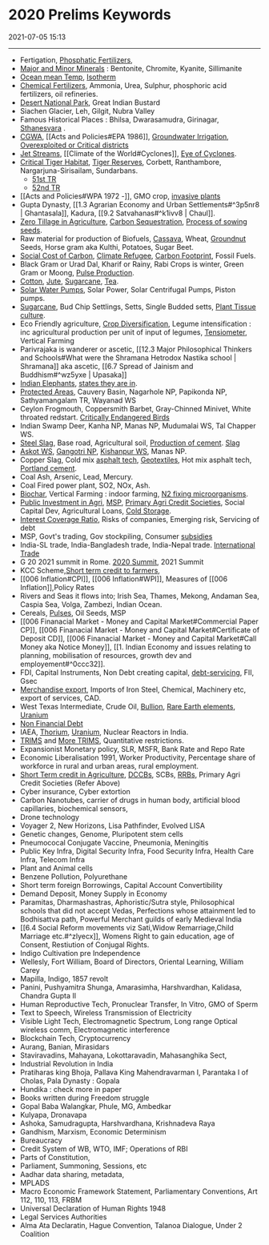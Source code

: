 # 2020 Prelims Keywords
2021-07-05 15:13

---

- Fertigation, [Phosphatic Fertilizers](https://www.civilsdaily.com/news/pib-india-to-become-self-reliant-in-phosphatic-fertilizers/), 
- [Major and Minor Minerals](https://www.aspireias.com/daily-news-analysis-current-affairs/Mines-and-Minerals-of-India) : Bentonite, Chromite, Kyanite, Sillimanite
- [Ocean mean Temp](https://upscpathshala.com/content/what-is-ocean-mean-temperature-questions-upsc-prelims-examination/), [Isotherm](https://www.pmfias.com/temperature-distribution-earth-heat-budget-heat-balance-seasonal-temperature-distribution/)
- [Chemical Fertilizers](https://www.drishtiias.com/daily-updates/daily-news-analysis/fertiliser-self-sufficiency), Ammonia, Urea, Sulphur, phosphoric acid fertilizers, oil refineries.
- [Desert National Park](https://en.wikipedia.org/wiki/Desert_National_Park), Great Indian Bustard
- Siachen Glacier, Leh, Gilgit, Nubra Valley
- Famous Historical Places : Bhilsa, Dwarasamudra, Girinagar, [Sthanesvara](https://en.wikipedia.org/wiki/Sthaneshwar_Mahadev_Temple) .
- [CGWA](http://cgwb.gov.in/aboutcgwa.html), [[Acts and Policies#EPA 1986]], [Groundwater Irrigation](https://www.drishtiias.com/daily-updates/daily-news-analysis/groundwater-depletion-and-cropping-intensity), [Overexploited or Critical districts](https://timesofindia.indiatimes.com/india/22-of-indias-groundwater-dried-up-or-in-critical-state-gajendra-singh-shekhawat/articleshow/72215191.cms) 
- [Jet Streams](https://www.pmfias.com/jet-streams-geostrophic-wind-upper-level-westerlies/), [[Climate of the World#Cyclones]], [Eye of  Cyclones](<https://en.wikipedia.org/wiki/Eye_(cyclone)>).
- [Critical Tiger Habitat](https://civils360.com/2020/10/26/critical-tiger-habitat-cwh/), [Tiger Reserves](https://upsccolorfullnotes.com/51-tiger-reserves-in-india-with-map/), Corbett, Ranthambore, Nargarjuna-Sirisailam, Sundarbans.
	- [51st TR](https://timesofindia.indiatimes.com/city/chennai/two-tamil-nadu-sanctuaries-get-tiger-reserve-status/articleshow/80717268.cms)
	- [52nd TR](https://www.drishtiias.com/daily-updates/daily-news-analysis/4th-tiger-reserve-in-rajasthan)
- [[Acts and Policies#WPA 1972 -]], GMO crop, [invasive plants](https://www.downtoearth.org.in/blog/forests/how-alien-invasive-plant-species-threaten-western-ghats-62294)
- Gupta Dynasty, [[1.3 Agrarian Economy and Urban Settlements#^3p5nr8 | Ghantasala]], Kadura, [[9.2 Satvahanas#^k1ivv8 | Chaul]].
- [Zero Tillage in Agriculture](https://www.iasabhiyan.com/zero-tillage/), [Carbon Sequestration](https://www.drishtiias.com/daily-updates/daily-news-analysis/carbon-sequestration), [Process of sowing seeds](https://byjus.com/biology/sowing/).
- Raw material for production of Biofuels, [Cassava](https://www.gktoday.in/current-affairs/cassava-feedstock-for-bioethanol-production/), Wheat, [Groundnut](http://apeda.gov.in/apedawebsite/SubHead_Products/Ground_Nut.htm) Seeds, Horse gram aka Kulthi, Potatoes, Sugar Beet.
- [Social Cost of Carbon](https://en.wikipedia.org/wiki/Social_cost_of_carbon), [Climate Refugee](https://www.iasexpress.net/article-climate-refugees-upsc/), [Carbon Footprint](https://en.wikipedia.org/wiki/Carbon_footprint), Fossil Fuels.
- Black Gram or Urad Dal, Kharif or Rainy, Rabi Crops is winter, Green Gram or Moong, [Pulse Production](http://dpd.gov.in/Technical%20Paper%20on%20Pulses%20JNKVV.pdf).
- [Cotton](https://www.drishtiias.com/daily-updates/daily-news-editorials/india-s-cotton-story), [Jute](https://neoiascap.com/2019/10/15/jute-industry/economy/), [Sugarcane](https://farmer.gov.in/cropstaticssugarcane.aspx), [Tea](https://www.gktoday.in/topic/key-facts-about-tea-production-in-india/). 
- [Solar Water Pumps](https://www.acubeias.com/article/solar-water-pump), Solar Power, Solar Centrifugal Pumps, Piston pumps.
- [Sugarcane](https://www.gktoday.in/topic/major-sugarcane-producing-areas-of-india/), Bud Chip Settlings, Setts, Single Budded setts, [Plant Tissue culture](https://www.plantcelltechnology.com/pct-blog/advantages-and-disadvantages-of-plant-tissue-culture/).
- Eco Friendly agriculture, [Crop Diversification](https://www.drishtiias.com/daily-updates/daily-news-analysis/crop-diversification), Legume intensification : inc agricultural production per unit of input of legumes, [Tensiometer](<https://en.wikipedia.org/wiki/Tensiometer_(soil_science)>), Vertical Farming
- Parivrajaka is wanderer or ascetic, [[12.3 Major Philosophical Thinkers and Schools#What were the Shramana Hetrodox Nastika school | Shramana]] aka ascetic, [[6.7 Spread of Jainism and Buddhism#^wz5yxe | Upasaka]]
- [Indian Elephants](https://en.wikipedia.org/wiki/Indian_elephant), [states they are in](https://en.wikipedia.org/wiki/List_of_Indian_states_by_wildlife_population).
- [Protected Areas](https://blog.forumias.com/all-about-protected-area-networks/), Cauvery Basin, Nagarhole NP, Papikonda NP, Sathyamangalam TR, Wayanad WS
- Ceylon Frogmouth, Coppersmith Barbet, Gray-Chinned Minivet, White throated redstart. [Critically Endangered Birds](https://vijayacollege.ac.in/wp-content/uploads/2021/05/Vultures.pdf)
- Indian Swamp Deer, Kanha NP, Manas NP, Mudumalai WS, Tal Chapper WS.
- [Steel Slag](https://www.fhwa.dot.gov/publications/research/infrastructure/structures/97148/ssa1.cfm), Base road, Agricultural soil, [Production of cement](https://beeindia.gov.in/node/166). [Slag](https://en.wikipedia.org/wiki/Slag)
- [Askot WS](https://en.wikipedia.org/wiki/Askot_Musk_Deer_Sanctuary), [Gangotri NP](https://en.wikipedia.org/wiki/Gangotri_National_Park), [Kishanpur WS](https://en.wikipedia.org/wiki/Kishanpur_Wildlife_Sanctuary), Manas NP.
- Copper Slag, Cold mix [asphalt tech](https://copavementsolutions.com/hot-mix-vs-cold-mix-asphalt/), [Geotextiles](https://en.wikipedia.org/wiki/Geotextile), Hot mix asphalt tech, [Portland cement](https://en.wikipedia.org/wiki/Portland_cement).
- Coal Ash, Arsenic, Lead, Mercury.
- Coal Fired power plant, SO2, NOx, Ash.
- [Biochar](https://en.wikipedia.org/wiki/Biochar), Vertical Farming : indoor farming, [N2 fixing microorganisms](https://www.gktoday.in/topic/biological-nitrogen-fixation/).
- [Public Investment in Agri](https://www.cropin.com/blogs/the-union-budget-2021-22-for-the-agriculture-sector/), [MSP](https://vikaspedia.in/agriculture/market-information/minimum-support-price), [Primary Agri Credit Societies](https://en.wikipedia.org/wiki/Primary_Agricultural_Credit_Society), Social Capital Dev, Agricultural Loans, [Cold Storage](https://www.policycircle.org/economy/industry/cold-storage-infrastructure-key-to-farm-sector-growth/).
- [Interest Coverage Ratio](https://www.investopedia.com/terms/i/interestcoverageratio.asp), Risks of companies, Emerging risk, Servicing of debt
- MSP, Govt's trading, Gov stockpiling, Consumer [subsidies](https://en.wikipedia.org/wiki/Subsidy#Consumer/consumption_subsidy)
- India-SL trade, India-Bangladesh trade, India-Nepal trade. [International Trade](https://www.clearias.com/foreign-trade-of-india/)
- G 20 2021 summit in Rome. [2020 Summit](https://en.wikipedia.org/wiki/2020_G20_Riyadh_summit), 2021 Summit
- KCC Scheme,[Short term credit to farmers](https://agricoop.nic.in/sites/default/files/Agriculture-Credit-Overview.pdf), 
- [[006 Inflation#CPI]], [[006 Inflation#WPI]], Measures of [[006 Inflation]],Policy Rates
- Rivers and Seas it flows into; Irish Sea, Thames, Mekong, Andaman Sea, Caspia Sea, Volga, Zambezi, Indian Ocean.
- Cereals, [Pulses](http://dpd.gov.in/Technical%20Paper%20on%20Pulses%20JNKVV.pdf), Oil Seeds, MSP
- [[006 Finanacial Market - Money and Capital Market#Commercial Paper CP]], [[006 Finanacial Market - Money and Capital Market#Certificate of Deposit CD]], [[006 Finanacial Market - Money and Capital Market#Call Money aka Notice Money]], [[1. Indian Economy and issues relating to planning, mobilisation of resources, growth dev and employement#^0ccc32]].
- FDI, Capital Instruments, Non Debt creating capital, [debt-servicing](https://www.investopedia.com/terms/d/debtservice.asp), FII, Gsec
- [Merchandise export](https://pib.gov.in/PressReleasePage.aspx?PRID=1741676), Imports of Iron Steel, Chemical, Machinery etc, export of services, CAD. 
- West Texas Intermediate, Crude Oil, [Bullion](https://www.investopedia.com/terms/b/bullion.asp), [Rare Earth elements](https://www.clearias.com/rare-earth-elements-ree/), [Uranium](http://www.ucil.gov.in/pdf/myth/Emerging%20trend%20in%20U%20mining.pdf)
- [Non Financial Debt](https://www.sapling.com/6637532/nonfinancial-debt)
- IAEA, [Thorium](https://lotusarise.com/uranium-thorium-distribution-in-india-upsc/), [Uranium](http://www.ucil.gov.in/pdf/myth/Emerging%20trend%20in%20U%20mining.pdf), Nuclear Reactors in India.
- [TRIMS](https://www.wto.org/english/tratop_e/invest_e/trims_e.htm) and [More TRIMS](https://www.iasabhiyan.com/trade-related-investment-measures-trims/), Quantitative restrictions.
- Expansionist Monetary policy, SLR, MSFR, Bank Rate and Repo Rate
- Economic Liberalisation 1991, Worker Productivity, Percentage share of workforce in rural and urban areas, rural employment.
- [Short Term credit in Agriculture](https://agricoop.nic.in/sites/default/files/Agriculture-Credit-Overview.pdf), [DCCBs](https://en.wikipedia.org/wiki/District_Co-operative_Central_Bank), SCBs, [RRBs](https://www.gktoday.in/topic/regional-rural-banks/), Primary Agri Credit Societies (Refer Above)
- Cyber insurance, Cyber extortion
- Carbon Nanotubes, carrier of drugs in human body, artificial blood capillaries, biochemical sensors, 
- Drone technology
- Voyager 2, New Horizons,  Lisa Pathfinder, Evolved LISA
- Genetic changes, Genome, Pluripotent stem cells
- Pneumococal Conjugate Vaccine, Pneumonia, Meningitis
- Public Key Infra, Digital Security Infra, Food Security Infra, Health Care Infra, Telecom Infra
- Plant and Animal cells
- Benzene Pollution, Polyurethane
- Short term foreign Borrowings, Capital Account Convertibility
- Demand Deposit, Money Supply in Economy
- Paramitas, Dharmashastras, Aphoristic/Sutra style, Philosophical schools that did not accept Vedas, Perfections whose attainment led to Bodhisattva path, Powerful Merchant guilds of early Medieval India
- [[6.4 Social Reform movements viz Sati,Widow Remarriage,Child Marriage etc.#^zlyecx]], Womens Right to gain education, age of Consent, Restiution of Conjugal Rights.
- Indigo Cultivation pre Independence
- Wellesly, Fort William, Board of Directors, Oriental Learning, William Carey
- Mapilla, Indigo, 1857 revolt
- Panini, Pushyamitra Shunga, Amarasimha, Harshvardhan, Kalidasa, Chandra Gupta II
- Human Reproductive Tech, Pronuclear Transfer, In Vitro, GMO of Sperm
- Text to Speech, Wireless Transmission of Electricity
- Visible Light Tech, Electromagnetic Spectrum, Long range Optical wireless comm, Electromagnetic interference
- Blockchain Tech, Cryptocurrency
- Aurang, Banian, Mirasidars
- Staviravadins, Mahayana, Lokottaravadin, Mahasanghika Sect, 
- Industrial Revolution in India
- Pratiharas king Bhoja, Pallava King Mahendravarman I, Parantaka I of Cholas, Pala Dynasty : Gopala
- Hundika : check more in paper
- Books written during Freedom struggle
- Gopal Baba Walangkar, Phule, MG, Ambedkar
- Kulyapa, Dronavapa
- Ashoka, Samudragupta, Harshvardhana, Krishnadeva Raya
- Gandhism, Marxism, Economic Determinism
- Bureaucracy
- Credit System of WB, WTO, IMF; Operations of RBI
- Parts of Constitution, 
- Parliament, Summoning, Sessions, etc
- Aadhar data sharing, metadata, 
- MPLADS
- Macro Economic Framework Statement, Parliamentary Conventions, Art 112, 110, 113, FRBM
- Universal Declaration of Human Rights 1948
- Legal Services Authorities
- Alma Ata Declaratin, Hague Convention, Talanoa Dialogue, Under 2 Coalition
